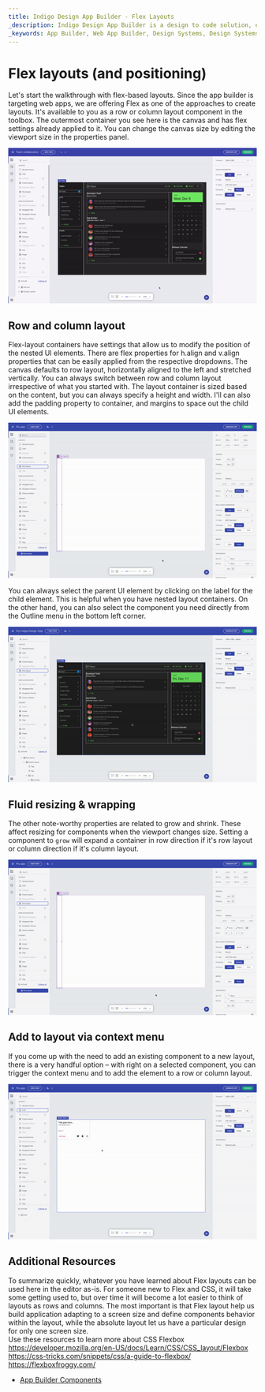 ```yaml
---
title: Indigo Design App Builder - Flex Layouts
_description: Indigo Design App Builder is a design to code solution, enabling design and development teams to quickly and easily design and build real web applications.
_keywords: App Builder, Web App Builder, Design Systems, Design Systems UX, UI kit, Sketch, Ignite UI for Angular, Sketch to Angular, Angular, Angular Design System, Export code from Sketch, Design Kits for Angular, Sketch UI kits
---
```


# Flex layouts (and positioning) 

Let's start the walkthrough with flex-based layouts. Since the app builder is targeting web apps, we are offering Flex as one of the approaches to create layouts. It's available to you as a row or column layout component in the toolbox. The outermost container you see here is the canvas and has flex settings already applied to it. You can change the canvas size by editing the viewport size in the properties panel. 
 
<img class="responsive-img" src="../images/edit-create-canvas-size-Indigo-Design-App-Builder.gif" />

## Row and column layout 

Flex-layout containers have settings that allow us to modify the position of the nested UI elements. There are flex properties for h.align and v.align properties that can be easily applied from the respective dropdowns. The canvas defaults to row layout, horizontally aligned to the left and stretched vertically. You can always switch between row and column layout irrespective of what you started with. The layout container is sized based on the content, but you can always specify a height and width. I'll can also add the padding property to container, and margins to space out the child UI elements. 

<img class="responsive-img" src="../images/row-column-layout-Indigo-Design-App-Builder.gif" />


You can always select the parent UI element by clicking on the label for the child element. This is helpful when you have nested layout containers. On the other hand, you can also select the component you need directly from the Outline menu in the bottom left corner.  

<img class="responsive-img" src="../images/select-parent-Indigo-Design-App-Builder.gif" />

## Fluid resizing & wrapping 

The other note-worthy properties are related to grow and shrink. These affect resizing for components when the viewport changes size. Setting a component to `grow` will expand a container in row direction if it's row layout or column direction if it's column layout.  

<img class="responsive-img" src="../images/grow-column-row-layout-Indigo-Design-App-Builder.gif" />


## Add to layout via context menu 

If you come up with the need to add an existing component to a new layout, there is a very handful option – with right on a selected component, you can trigger the context menu and to add the element to a row or column layout.  

<img class="responsive-img" src="../images/add-to-layout-Indigo-Design-App-Builder.gif" />

## Additional Resources

To summarize quickly, whatever you have learned about Flex layouts can be used here in the editor as-is. For someone new to Flex and CSS, it will take some getting used to, but over time it will become a lot easier to think of layouts as rows and columns. The most important is that Flex layout help us build application adapting to a screen size and define components behavior within the layout, while the absolute layout let us have a particular design for only one screen size. 
<br>Use these resources to learn more about CSS Flexbox
<br>https://developer.mozilla.org/en-US/docs/Learn/CSS/CSS_layout/Flexbox
<br>https://css-tricks.com/snippets/css/a-guide-to-flexbox/
<br>https://flexboxfroggy.com/

<div class="divider--half"></div>

* [App Builder Components](indigo-design-app-builder-components.md)

